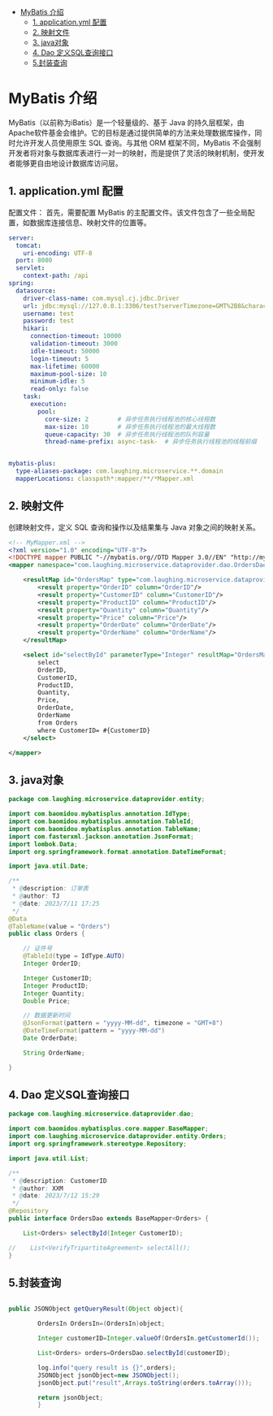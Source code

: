 <!-- TOC -->
* [MyBatis 介绍](#mybatis-介绍)
  * [1. application.yml 配置](#1-applicationyml-配置)
  * [2. 映射文件](#2-映射文件)
  * [3. java对象](#3-java对象)
  * [4. Dao 定义SQL查询接口](#4-dao-定义sql查询接口)
  * [5.封装查询](#5封装查询)
<!-- TOC -->

# MyBatis 介绍
MyBatis（以前称为iBatis）是一个轻量级的、基于 Java 的持久层框架，由Apache软件基金会维护。它的目标是通过提供简单的方法来处理数据库操作，同时允许开发人员使用原生 SQL 查询。与其他 ORM 框架不同，MyBatis 不会强制开发者将对象与数据库表进行一对一的映射，而是提供了灵活的映射机制，使开发者能够更自由地设计数据库访问层。

## 1. application.yml 配置

配置文件： 首先，需要配置 MyBatis 的主配置文件。该文件包含了一些全局配置，如数据库连接信息、映射文件的位置等。

```yaml
server:
  tomcat:
    uri-encoding: UTF-8
  port: 8080
  servlet:
    context-path: /api
spring:
  datasource:
    driver-class-name: com.mysql.cj.jdbc.Driver
    url: jdbc:mysql://127.0.0.1:3306/test?serverTimezone=GMT%2B8&characterEncoding=utf-8&autoReconnect=true&allowMultiQueries=true
    username: test
    password: test
    hikari:
      connection-timeout: 10000
      validation-timeout: 3000
      idle-timeout: 50000
      login-timeout: 5
      max-lifetime: 60000
      maximum-pool-size: 10
      minimum-idle: 5
      read-only: false
    task:
      execution:
        pool:
          core-size: 2        # 异步任务执行线程池的核心线程数
          max-size: 10        # 异步任务执行线程池的最大线程数
          queue-capacity: 30  # 异步任务执行线程池的队列容量
          thread-name-prefix: async-task-  # 异步任务执行线程池的线程前缀


mybatis-plus:
  type-aliases-package: com.laughing.microservice.**.domain
  mapperLocations: classpath*:mapper/**/*Mapper.xml
```

## 2. 映射文件

创建映射文件，定义 SQL 查询和操作以及结果集与 Java 对象之间的映射关系。

```xml
<!-- MyMapper.xml -->
<?xml version="1.0" encoding="UTF-8"?>
<!DOCTYPE mapper PUBLIC "-//mybatis.org//DTD Mapper 3.0//EN" "http://mybatis.org/dtd/mybatis-3-mapper.dtd">
<mapper namespace="com.laughing.microservice.dataprovider.dao.OrdersDao">

    <resultMap id="OrdersMap" type="com.laughing.microservice.dataprovider.entity.Orders">
        <result property="OrderID" column="OrderID"/>
        <result property="CustomerID" column="CustomerID"/>
        <result property="ProductID" column="ProductID"/>
        <result property="Quantity" column="Quantity"/>
        <result property="Price" column="Price"/>
        <result property="OrderDate" column="OrderDate"/>
        <result property="OrderName" column="OrderName"/>
    </resultMap>

    <select id="selectById" parameterType="Integer" resultMap="OrdersMap">
        select
        OrderID,
        CustomerID,
        ProductID,
        Quantity,
        Price,
        OrderDate,
        OrderName
        from Orders
        where CustomerID= #{CustomerID}
    </select>

</mapper>

```

## 3. java对象

```java
package com.laughing.microservice.dataprovider.entity;

import com.baomidou.mybatisplus.annotation.IdType;
import com.baomidou.mybatisplus.annotation.TableId;
import com.baomidou.mybatisplus.annotation.TableName;
import com.fasterxml.jackson.annotation.JsonFormat;
import lombok.Data;
import org.springframework.format.annotation.DateTimeFormat;

import java.util.Date;

/**
 * @description: 订单表
 * @author: TJ
 * @date: 2023/7/11 17:25
 */
@Data
@TableName(value = "Orders")
public class Orders {

    // 证件号
    @TableId(type = IdType.AUTO)
    Integer OrderID;

    Integer CustomerID;
    Integer ProductID;
    Integer Quantity;
    Double Price;

    // 数据更新时间
    @JsonFormat(pattern = "yyyy-MM-dd", timezone = "GMT+8")
    @DateTimeFormat(pattern = "yyyy-MM-dd")
    Date OrderDate;

    String OrderName;

}

```

## 4. Dao 定义SQL查询接口

```java
package com.laughing.microservice.dataprovider.dao;

import com.baomidou.mybatisplus.core.mapper.BaseMapper;
import com.laughing.microservice.dataprovider.entity.Orders;
import org.springframework.stereotype.Repository;

import java.util.List;

/**
 * @description: CustomerID
 * @author: XXM
 * @date: 2023/7/12 15:29
 */
@Repository
public interface OrdersDao extends BaseMapper<Orders> {

    List<Orders> selectById(Integer CustomerID);

//    List<VerifyTripartiteAgreement> selectAll();
}

```

## 5.封装查询

```java

public JSONObject getQueryResult(Object object){

        OrdersIn OrdersIn=(OrdersIn)object;

        Integer customerID=Integer.valueOf(OrdersIn.getCustomerId());

        List<Orders> orders=OrdersDao.selectById(customerID);

        log.info("query result is {}",orders);
        JSONObject jsonObject=new JSONObject();
        jsonObject.put("result",Arrays.toString(orders.toArray()));

        return jsonObject;
        }
```